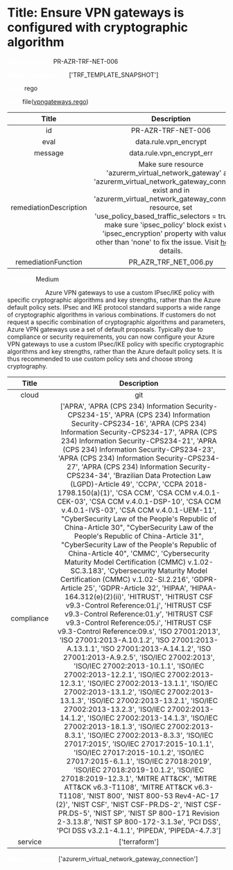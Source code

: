 



# Title: Ensure VPN gateways is configured with cryptographic algorithm


***<font color="white">Master Test Id:</font>*** PR-AZR-TRF-NET-006

***<font color="white">Master Snapshot Id:</font>*** ['TRF_TEMPLATE_SNAPSHOT']

***<font color="white">type:</font>*** rego

***<font color="white">rule:</font>*** file([vpngateways.rego])  
  
  
  
  

|Title|Description|
| :---: | :---: |
|id|PR-AZR-TRF-NET-006|
|eval|data.rule.vpn_encrypt|
|message|data.rule.vpn_encrypt_err|
|remediationDescription|Make sure resource 'azurerm_virtual_network_gateway' and 'azurerm_virtual_network_gateway_connection' exist and in 'azurerm_virtual_network_gateway_connection' resource, set 'use_policy_based_traffic_selectors = true' and make sure 'ipsec_policy' block exist with 'ipsec_encryption' property with value set other than 'none' to fix the issue. Visit <a href='https://registry.terraform.io/providers/hashicorp/azurerm/latest/docs/resources/virtual_network_gateway_connection#ipsec_encryption' target='_blank'>here</a> for details.|
|remediationFunction|PR_AZR_TRF_NET_006.py|


***<font color="white">Severity:</font>*** Medium

***<font color="white">Description:</font>*** Azure VPN gateways to use a custom IPsec/IKE policy with specific cryptographic algorithms and key strengths, rather than the Azure default policy sets. IPsec and IKE protocol standard supports a wide range of cryptographic algorithms in various combinations. If customers do not request a specific combination of cryptographic algorithms and parameters, Azure VPN gateways use a set of default proposals. Typically due to compliance or security requirements, you can now configure your Azure VPN gateways to use a custom IPsec/IKE policy with specific cryptographic algorithms and key strengths, rather than the Azure default policy sets. It is thus recommended to use custom policy sets and choose strong cryptography.  
  
  

|Title|Description|
| :---: | :---: |
|cloud|git|
|compliance|['APRA', 'APRA (CPS 234) Information Security-CPS234-15', 'APRA (CPS 234) Information Security-CPS234-16', 'APRA (CPS 234) Information Security-CPS234-17', 'APRA (CPS 234) Information Security-CPS234-21', 'APRA (CPS 234) Information Security-CPS234-23', 'APRA (CPS 234) Information Security-CPS234-27', 'APRA (CPS 234) Information Security-CPS234-34', 'Brazilian Data Protection Law (LGPD)-Article 49', 'CCPA', 'CCPA 2018-1798.150(a)(1)', 'CSA CCM', 'CSA CCM v.4.0.1-CEK-03', 'CSA CCM v.4.0.1-DSP-10', 'CSA CCM v.4.0.1-IVS-03', 'CSA CCM v.4.0.1-UEM-11', "CyberSecurity Law of the People's Republic of China-Article 30", "CyberSecurity Law of the People's Republic of China-Article 31", "CyberSecurity Law of the People's Republic of China-Article 40", 'CMMC', 'Cybersecurity Maturity Model Certification (CMMC) v.1.02-SC.3.183', 'Cybersecurity Maturity Model Certification (CMMC) v.1.02-SI.2.216', 'GDPR-Article 25', 'GDPR-Article 32', 'HIPAA', 'HIPAA-164.312(e)(2)(ii)', 'HITRUST', 'HITRUST CSF v9.3-Control Reference:01.j', 'HITRUST CSF v9.3-Control Reference:01.y', 'HITRUST CSF v9.3-Control Reference:05.i', 'HITRUST CSF v9.3-Control Reference:09.s', 'ISO 27001:2013', 'ISO 27001:2013-A.10.1.2', 'ISO 27001:2013-A.13.1.1', 'ISO 27001:2013-A.14.1.2', 'ISO 27001:2013-A.9.2.5', 'ISO/IEC 27002:2013', 'ISO/IEC 27002:2013-10.1.1', 'ISO/IEC 27002:2013-12.2.1', 'ISO/IEC 27002:2013-12.3.1', 'ISO/IEC 27002:2013-13.1.1', 'ISO/IEC 27002:2013-13.1.2', 'ISO/IEC 27002:2013-13.1.3', 'ISO/IEC 27002:2013-13.2.1', 'ISO/IEC 27002:2013-13.2.3', 'ISO/IEC 27002:2013-14.1.2', 'ISO/IEC 27002:2013-14.1.3', 'ISO/IEC 27002:2013-18.1.3', 'ISO/IEC 27002:2013-8.3.1', 'ISO/IEC 27002:2013-8.3.3', 'ISO/IEC 27017:2015', 'ISO/IEC 27017:2015-10.1.1', 'ISO/IEC 27017:2015-10.1.2', 'ISO/IEC 27017:2015-6.1.1', 'ISO/IEC 27018:2019', 'ISO/IEC 27018:2019-10.1.2', 'ISO/IEC 27018:2019-12.3.1', 'MITRE ATT&CK', 'MITRE ATT&CK v6.3-T1108', 'MITRE ATT&CK v6.3-T1108', 'NIST 800', 'NIST 800-53 Rev4-AC-17 (2)', 'NIST CSF', 'NIST CSF-PR.DS-2', 'NIST CSF-PR.DS-5', 'NIST SP', 'NIST SP 800-171 Revision 2-3.13.8', 'NIST SP 800-172-3.1.3e', 'PCI DSS', 'PCI DSS v3.2.1-4.1.1', 'PIPEDA', 'PIPEDA-4.7.3']|
|service|['terraform']|


***<font color="white">Resource Types:</font>*** ['azurerm_virtual_network_gateway_connection']


[vpngateways.rego]: https://github.com/prancer-io/prancer-compliance-test/tree/master/azure/terraform/vpngateways.rego
